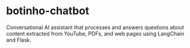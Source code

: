 # botinho-chatbot
Conversational AI assistant that processes and answers questions about content extracted from YouTube, PDFs, and web pages using LangChain and Flask.
